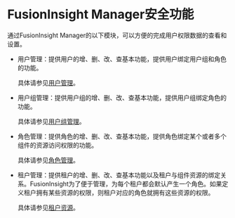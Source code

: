 # FusionInsight Manager安全功能<a name="admin_guide_000241"></a>

通过FusionInsight  Manager的以下模块，可以方便的完成用户权限数据的查看和设置。

-   用户管理：提供用户的增、删、改、查基本功能，提供用户绑定用户组和角色的功能。

    具体请参见[用户管理](用户管理.md)。

-   用户组管理：提供用户组的增、删、改、查基本功能，提供用户组绑定角色的功能。

    具体请参见[用户组管理](用户组管理.md)。

-   角色管理：提供角色的增、删、改、查基本功能，提供角色绑定某个或者多个组件的资源访问权限的功能。

    具体请参见[角色管理](角色管理.md)。

-   租户管理：提供租户的增、删、改、查基本功能以及租户与组件资源的绑定关系。FusionInsight为了便于管理，为每个租户都会默认产生一个角色。如果定义租户拥有某些资源的权限，则租户对应的角色就拥有这些资源的权限。

    具体请参见[租户资源](租户资源.md)。


